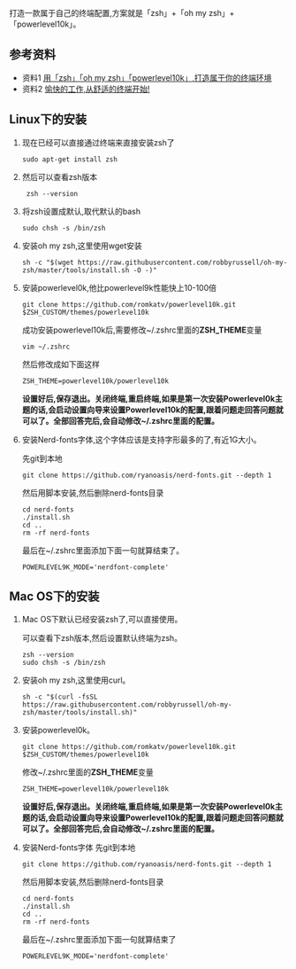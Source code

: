 打造一款属于自己的终端配置,方案就是「zsh」+「oh my zsh」+「powerlevel10k」。

## 参考资料
   * 资料1 [用「zsh」「oh my zsh」「powerlevel10k」,打造属于你的终端环境](https://www.jianshu.com/p/7162c4b7a438)
   * 资料2 [愉快的工作,从舒适的终端开始!](https://zhuanlan.zhihu.com/p/80139116)
## Linux下的安装
1. 现在已经可以直接通过终端来直接安装zsh了
    ```
    sudo apt-get install zsh
    ```
2. 然后可以查看zsh版本
   ```
    zsh --version
   ```
3. 将zsh设置成默认,取代默认的bash
   ```
   sudo chsh -s /bin/zsh
   ```
4. 安装oh my zsh,这里使用wget安装
   ```
   sh -c "$(wget https://raw.githubusercontent.com/robbyrussell/oh-my-zsh/master/tools/install.sh -O -)"
   ```
5. 安装powerlevel0k,他比powerlevel9k性能快上10-100倍
   ```
   git clone https://github.com/romkatv/powerlevel10k.git $ZSH_CUSTOM/themes/powerlevel10k
   ```
   成功安装powerlevel10k后,需要修改~/.zshrc里面的**ZSH_THEME**变量
   ```
   vim ~/.zshrc
   ```
   然后修改成如下面这样
   ```
   ZSH_THEME=powerlevel10k/powerlevel10k
   ```
   **设置好后,保存退出。关闭终端,重启终端,如果是第一次安装Powerlevel0k主题的话,会启动设置向导来设置Powerlevel10k的配置,跟着问题走回答问题就可以了。全部回答完后,会自动修改~/.zshrc里面的配置。**
   
6. 安装Nerd-fonts字体,这个字体应该是支持字形最多的了,有近1G大小。
   
   先git到本地
   ```
   git clone https://github.com/ryanoasis/nerd-fonts.git --depth 1
   ```
   然后用脚本安装,然后删除nerd-fonts目录
   ```
   cd nerd-fonts
   ./install.sh
   cd ..
   rm -rf nerd-fonts
   ```
   最后在~/.zshrc里面添加下面一句就算结束了。
   ```
   POWERLEVEL9K_MODE='nerdfont-complete'
   ```

## Mac OS下的安装
1. Mac OS下默认已经安装zsh了,可以直接使用。
   
   可以查看下zsh版本,然后设置默认终端为zsh。
   ```
   zsh --version
   sudo chsh -s /bin/zsh
   ```

2. 安装oh my zsh,这里使用curl。
   ```
   sh -c "$(curl -fsSL https://raw.githubusercontent.com/robbyrussell/oh-my-zsh/master/tools/install.sh)"
   ```

3. 安装powerlevel0k。
   ```
   git clone https://github.com/romkatv/powerlevel10k.git $ZSH_CUSTOM/themes/powerlevel10k
   ```
   修改~/.zshrc里面的**ZSH_THEME**变量
   ```
   ZSH_THEME=powerlevel10k/powerlevel10k
   ```
   **设置好后,保存退出。关闭终端,重启终端,如果是第一次安装Powerlevel0k主题的话,会启动设置向导来设置Powerlevel10k的配置,跟着问题走回答问题就可以了。全部回答完后,会自动修改~/.zshrc里面的配置。**

4. 安装Nerd-fonts字体
   先git到本地
   ```
   git clone https://github.com/ryanoasis/nerd-fonts.git --depth 1
   ```
   然后用脚本安装,然后删除nerd-fonts目录
   ```
   cd nerd-fonts
   ./install.sh
   cd ..
   rm -rf nerd-fonts
   ```
   最后在~/.zshrc里面添加下面一句就算结束了
   ```
   POWERLEVEL9K_MODE='nerdfont-complete'
   ```